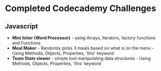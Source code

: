 # Completed Codecademy Challenges


**Javascript**
-------------------------------
 - **Mini linter (Word Processor)** - using Arrays, Iterators, factory functions and Functions
 - **Meal Maker** - Randomly picks 3 meals based on what is on the menu - Using Methods, Objects, Properties, 'this' keyword
 - **Team Stats viewer** - simple tool manipulating data structures - Using Methods, Objects, Properties, 'this' keyword
